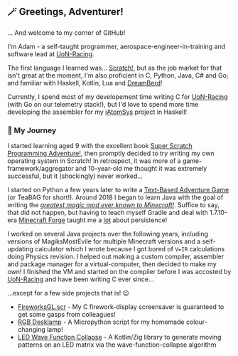 ## 🪄 Greetings, Adventurer!
... And welcome to my corner of GitHub!

I'm Adam - a self-taught programmer, aerospace-engineer-in-training and software lead at [UoN-Racing](https://github.com/uon-fs).

The first language I learned was... [Scratch!](https://scratch.mit.edu/), but as the job market for that isn't great at the moment, I'm also proficient in C, Python, Java,
  C# and Go; and familiar with Haskell, Kotlin, Lua and [DreamBerd](https://github.com/atom-dispencer/DreamBerd)!

Currently, I spend most of my developement time writing C for [UoN-Racing](https://github.com/uon-fs) (with Go on our telemetry stack!), but I'd love to spend more time
  developing the assembler for my [iAtomSys](https://github.com/atom-dispencer/iAtomSys) project in Haskell!

### 🌱 My Journey

I started learning aged 9 with the excellent book [Super Scratch Programming Adventure!](https://www.amazon.co.uk/Scratch-Programming-Adventure-Covers-Version/dp/1593274092),
  then promptly decided to try writing my own operating system in Scratch! In retrospect, it was more of a game-framework/aggregator and 10-year-old me thought it was 
  extremely successful, but it (shockingly) never worked...
  
I started on Python a few years later to write a [Text-Based Adventure Game](https://github.com/atom-dispencer/codename_TeaBAG) (or TeaBAG for short!).
  Around 2018 I began to learn Java with the goal of writing the [*greatest magic mod ever known to Minecraft!*](https://github.com/atom-dispencer/MagiksMostEvile). Suffice 
  to say, that did not happen, but having to teach myself Gradle and deal with 1.7.10-era [Minecraft Forge](https://github.com/minecraftforge) taught me a <ins>lot</ins> 
  about persistence!

I worked on several Java projects over the following years, including versions of MagiksMostEvile for multiple Minecraft versions and a self-updating calculator which I wrote
  because I got bored of `V=IR` calculations doing Physics revision. I helped out making a custom compiler, assembler and package manager for a virtual-computer, then
  decided to make my own! I finished the VM and started on the compiler before I was accosted by [UoN-Racing](https://github.com/uon-fs) and have been writing C ever since...

...except for a few side projects that is! 😉 
- [FireworksGL.scr](https://github.com/atom-dispencer/FireworksGL.scr) - My C firework-display screensaver is guaranteed to get some gasps from colleagues!
- [RGB Desklamp](https://gist.github.com/atom-dispencer/20dc906ab530efbbe35309a5eabbe17f) - A Micropython script for my homemade colour-changing lamp!
- [LED Wave Function Collapse](https://github.com/atom-dispencer/LEDWaveFunctionCollapse) - A Kotlin/Zig library to generate moving patterns on an LED matrix via the
  wave-function-collapse algorithm

<!--
**atom-dispencer/atom-dispencer** is a ✨ _special_ ✨ repository because its `README.md` (this file) appears on your GitHub profile.

Here are some ideas to get you started:

- 🔭 I’m currently working on ...
- 🌱 I’m currently learning ...
- 👯 I’m looking to collaborate on ...
- 🤔 I’m looking for help with ...
- 💬 Ask me about ...
- 📫 How to reach me: ...
- 😄 Pronouns: ...
- ⚡ Fun fact: ...
-->
